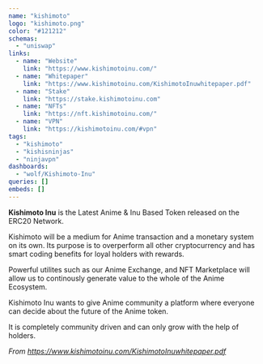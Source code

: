 ```yaml
---
name: "kishimoto"
logo: "kishimoto.png"
color: "#121212"
schemas:
  - "uniswap"
links:
  - name: "Website"
    link: "https://www.kishimotoinu.com/"
  - name: "Whitepaper"
    link: "https://www.kishimotoinu.com/KishimotoInuwhitepaper.pdf"
  - name: "Stake"
    link: "https://stake.kishimotoinu.com"
  - name: "NFTs"
    link: "https://nft.kishimotoinu.com/"
  - name: "VPN"
    link: "https://kishimotoinu.com/#vpn"
tags:
  - "kishimoto"
  - "kishisninjas"
  - "ninjavpn"
dashboards:
  - "wolf/Kishimoto-Inu"
queries: []
embeds: []
---
```


**Kishimoto Inu** is the Latest Anime & Inu Based Token released on the ERC20 Network.

Kishimoto will be a medium for Anime transaction and a monetary system on its own. Its purpose is to overperform all other cryptocurrency and has smart coding benefits for loyal holders with rewards.

Powerful utilites such as our Anime Exchange, and NFT Marketplace will allow us to continously generate value to the whole of the Anime Ecosystem.

Kishimoto Inu wants to give Anime community a platform where everyone can decide about the future of the Anime token.

It is completely community driven and can only grow with the help of holders. 

*From https://www.kishimotoinu.com/KishimotoInuwhitepaper.pdf*
